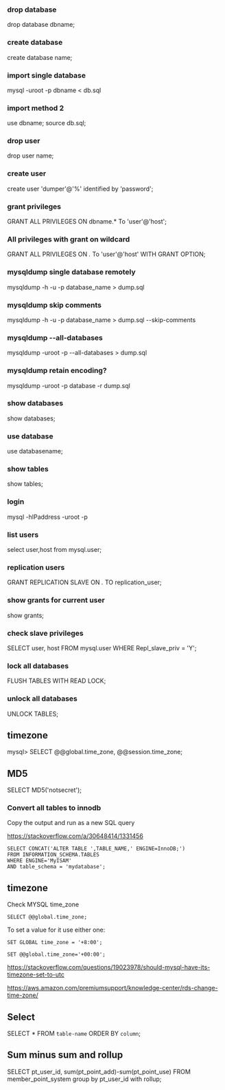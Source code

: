 ### drop database
drop database dbname;

### create database
create database name;

### import single database
mysql -uroot -p dbname < db.sql

### import method 2
use dbname;
source db.sql;

### drop user
drop user name;

### create user
create user 'dumper'@'%' identified by 'password';

### grant privileges
GRANT ALL PRIVILEGES ON dbname.* To 'user'@'host';

### All privileges with grant on wildcard
GRANT ALL PRIVILEGES ON *.* To 'user'@'host' WITH GRANT OPTION;

### mysqldump single database remotely
mysqldump -h -u -p database_name > dump.sql 

### mysqldump skip comments
mysqldump -h -u -p database_name > dump.sql --skip-comments

### mysqldump --all-databases
mysqldump -uroot -p --all-databases > dump.sql

### mysqldump retain encoding?
mysqldump -uroot -p database -r dump.sql

### show databases
show databases;

### use database
use databasename;

### show tables
show tables;

### login
mysql -hIPaddress -uroot -p

### list users
select user,host from mysql.user;

### replication users
GRANT REPLICATION SLAVE ON *.* TO replication_user;

### show grants for current user
show grants;

### check slave privileges
SELECT user, host FROM mysql.user WHERE Repl_slave_priv = 'Y';

### lock all databases
FLUSH TABLES WITH READ LOCK;

### unlock all databases
UNLOCK TABLES;

## timezone 
mysql> SELECT @@global.time_zone, @@session.time_zone;

## MD5
SELECT MD5('notsecret'); 

### Convert all tables to innodb
Copy the output and run as a new SQL query

https://stackoverflow.com/a/30648414/1331456

```
SELECT CONCAT('ALTER TABLE ',TABLE_NAME,' ENGINE=InnoDB;') 
FROM INFORMATION_SCHEMA.TABLES
WHERE ENGINE='MyISAM'
AND table_schema = 'mydatabase';
```
## timezone
Check MYSQL time_zone

`SELECT @@global.time_zone;`

To set a value for it use either one:

`SET GLOBAL time_zone = '+8:00';`

`SET @@global.time_zone='+00:00';`

https://stackoverflow.com/questions/19023978/should-mysql-have-its-timezone-set-to-utc

https://aws.amazon.com/premiumsupport/knowledge-center/rds-change-time-zone/

## Select
SELECT * FROM `table-name` ORDER BY `column`;

## Sum minus sum and rollup
SELECT pt_user_id, sum(pt_point_add)-sum(pt_point_use)
FROM member_point_system
group by pt_user_id with rollup;

